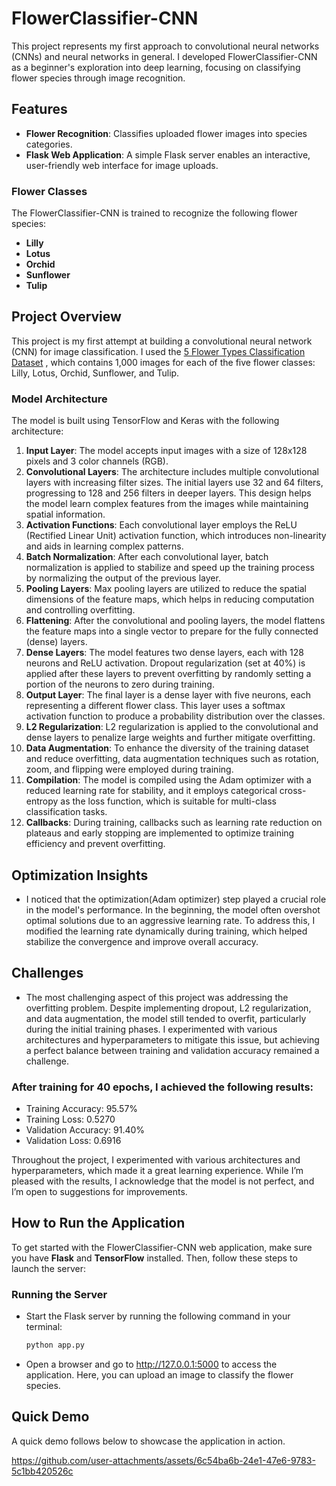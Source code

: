 # FlowerClassifier-CNN
This project represents my first approach to convolutional neural networks (CNNs) and neural networks in general. I developed FlowerClassifier-CNN as a beginner's exploration into deep learning, focusing on classifying flower species through image recognition.

## Features
- **Flower Recognition**: Classifies uploaded flower images into species categories.
- **Flask Web Application**: A simple Flask server enables an interactive, user-friendly web interface for image uploads.

### Flower Classes
The FlowerClassifier-CNN is trained to recognize the following flower species:
- **Lilly**
- **Lotus**
- **Orchid**
- **Sunflower**
- **Tulip**
  
## Project Overview
This project is my first attempt at building a convolutional neural network (CNN) for image classification. I used the [5 Flower Types Classification Dataset](https://www.kaggle.com/datasets/kausthubkannan/5-flower-types-classification-dataset)
, which contains 1,000 images for each of the five flower classes: Lilly, Lotus, Orchid, Sunflower, and Tulip.

### Model Architecture
The model is built using TensorFlow and Keras with the following architecture:

1. **Input Layer**: The model accepts input images with a size of 128x128 pixels and 3 color channels (RGB).
2. **Convolutional Layers**: The architecture includes multiple convolutional layers with increasing filter sizes. The initial layers use 32 and 64 filters, progressing to 128 and 256 filters in deeper layers. This design helps the model learn complex features from the images while maintaining spatial information.
3. **Activation Functions**: Each convolutional layer employs the ReLU (Rectified Linear Unit) activation function, which introduces non-linearity and aids in learning complex patterns.
4. **Batch Normalization**: After each convolutional layer, batch normalization is applied to stabilize and speed up the training process by normalizing the output of the previous layer.
5. **Pooling Layers**: Max pooling layers are utilized to reduce the spatial dimensions of the feature maps, which helps in reducing computation and controlling overfitting.
6. **Flattening**: After the convolutional and pooling layers, the model flattens the feature maps into a single vector to prepare for the fully connected (dense) layers.
7. **Dense Layers**: The model features two dense layers, each with 128 neurons and ReLU activation. Dropout regularization (set at 40%) is applied after these layers to prevent overfitting by randomly setting a portion of the neurons to zero during training.
8. **Output Layer**: The final layer is a dense layer with five neurons, each representing a different flower class. This layer uses a softmax activation function to produce a probability distribution over the classes.
9. **L2 Regularization**: L2 regularization is applied to the convolutional and dense layers to penalize large weights and further mitigate overfitting.
10. **Data Augmentation**: To enhance the diversity of the training dataset and reduce overfitting, data augmentation techniques such as rotation, zoom, and flipping were employed during training.
11. **Compilation**: The model is compiled using the Adam optimizer with a reduced learning rate for stability, and it employs categorical cross-entropy as the loss function, which is suitable for multi-class classification tasks.
12. **Callbacks**: During training, callbacks such as learning rate reduction on plateaus and early stopping are implemented to optimize training efficiency and prevent overfitting.

## Optimization Insights
* I noticed that the optimization(Adam optimizer) step played a crucial role in the model's performance. In the beginning, the model often overshot optimal solutions due to an aggressive learning rate. To address this, I modified the learning rate dynamically during training, which helped stabilize the convergence and improve overall accuracy.

## Challenges
* The most challenging aspect of this project was addressing the overfitting problem. Despite implementing dropout, L2 regularization, and data augmentation, the model still tended to overfit, particularly during the initial training phases. I experimented with various architectures and hyperparameters to mitigate this issue, but achieving a perfect balance between training and validation accuracy remained a challenge.

### After training for 40 epochs, I achieved the following results:
- Training Accuracy: 95.57%
- Training Loss: 0.5270
- Validation Accuracy: 91.40%
- Validation Loss: 0.6916
  
Throughout the project, I experimented with various architectures and hyperparameters, which made it a great learning experience. While I’m pleased with the results, I acknowledge that the model is not perfect, and I’m open to suggestions for improvements.

## How to Run the Application

To get started with the FlowerClassifier-CNN web application, make sure you have **Flask** and **TensorFlow** installed. Then, follow these steps to launch the server:

### Running the Server
- Start the Flask server by running the following command in your terminal:
  ```bash
  python app.py
- Open a browser and go to http://127.0.0.1:5000 to access the application. Here, you can upload an image to classify the flower species.

## Quick Demo
A quick demo follows below to showcase the application in action.

https://github.com/user-attachments/assets/6c54ba6b-24e1-47e6-9783-5c1bb420526c


